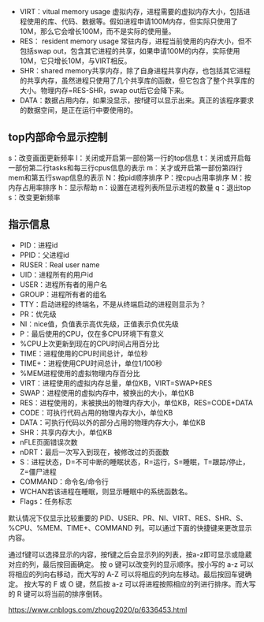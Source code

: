 
* VIRT：vitual memory usage 虚拟内存，进程需要的虚拟内存大小，包括进程使用的库、代码、数据等。假如进程申请100M内存，但实际只使用了10M，那么它会增长100M，而不是实际的使用量。
* RES： resident memory usage 常驻内存，进程当前使用的内存大小，但不包括swap out，包含其它进程的共享，如果申请100M的内存，实际使用 10M，它只增长10M，与VIRT相反。
* SHR：shared memory共享内存，除了自身进程共享内存，也包括其它进程的共享内存，虽然进程只使用了几个共享库的函数，但它包含了整个共享库的大小。物理内存=RES-SHR，swap out后它会降下来。
* DATA：数据占用内存，如果没显示，按f键可以显示出来。真正的该程序要求的数据空间，是正在运行中要使用的。

## top内部命令显示控制
s：改变画面更新频率
l：关闭或开启第一部份第一行的top信息
t：关闭或开启每一部份第二行tasks和每三行cpus信息的表示
m：关才或开启第一部份第四行mem和第五行swap信息的表示
N：按pid顺序排序
P：按cpu占用率排序
M：按内存占用率排序
h：显示帮助
n：设置在进程列表所显示进程的数量
q：退出top
s：改变更新频率

## 指示信息
* PID：进程id
* PPID：父进程id
* RUSER：Real user name
* UID：进程所有的用户id
* USER：进程所有者的用户名
* GROUP：进程所有者的组名
* TTY：启动进程的终端名，不是从终端启动的进程则显示为？
* PR：优先级
* NI：nice值，负值表示高优先级，正值表示负优先级
* P：最后使用的CPU，仅在多CPU环境下有意义
* %CPU上次更新到现在的CPU时间占用百分比
* TIME：进程使用的CPU时间总计，单位秒
* TIME+：进程使用CPU时间总计，单位1/100秒
* %MEM进程使用的虚拟物理内存百分比
* VIRT：进程使用的虚拟内存总量，单位KB，VIRT=SWAP+RES
* SWAP：进程使用的虚拟内存中，被换出的大小，单位KB
* RES：进程使用的，末被换出的物理内存大小，单位KB，RES=CODE+DATA
* CODE：可执行代码占用的物理内存大小，单位KB
* DATA：可执行代码以外的部分占用的物理内存大小，单位KB
* SHR：共享内存大小，单位KB
* nFLE页面错误次数
* nDRT：最后一次写入到现在，被修改过的页面数
* S：进程状态，D=不可中断的睡眠状态，R=运行，S=睡眠，T=跟踪/停止，Z=僵尸进程
* COMMAND：命令名/命令行
* WCHAN若该进程在睡眠，则显示睡眠中的系统函数名。
* Flags：任务标志

默认情况下仅显示比较重要的 PID、USER、PR、NI、VIRT、RES、SHR、S、%CPU、%MEM、TIME+、COMMAND 列。可以通过下面的快捷键来更改显示内容。
 
通过f键可以选择显示的内容，按f键之后会显示列的列表，按a-z即可显示或隐葳对应的列，最后按回画确定。
按 o 键可以改变列的显示顺序。按小写的 a-z 可以将相应的列向右移动，而大写的 A-Z 可以将相应的列向左移动。最后按回车键确定。
按大写的 F 或 O 键，然后按 a-z 可以将进程按照相应的列进行排序。而大写的 R 键可以将当前的排序倒转。


https://www.cnblogs.com/zhoug2020/p/6336453.html